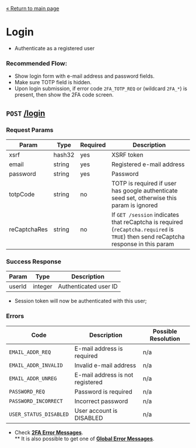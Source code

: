 [&laquo; Return to main page](../README.md)

# Login

* Authenticate as a registered user

### Recommended Flow:

* Show login form with e-mail address and password fields.
* Make sure TOTP field is hidden.
* Upon login submission, if error code `2FA_TOTP_REQ` or (wildcard `2FA_*`) is present, then show the 2FA code screen.

## `POST` [/login]()

### Request Params

Param | Type | Required | Description
--- | --- | --- | ---
xsrf | hash32 | yes | XSRF token
email | string | yes | Registered e-mail address
password | string | yes | Password
totpCode | string | no | TOTP is required if user has google authenticate seed set, otherwise this param is ignored
reCaptchaRes | string | no | If `GET /session` indicates that reCaptcha is required (`reCaptcha.required` is `TRUE`) then send reCaptcha response in this param

### Success Response

Param | Type |  Description
--- | --- | --- 
userId | integer | Authenticated user ID

* Session token will now be authenticated with this user;

### Errors

Code | Description| Possible Resolution
--- | --- | ---
`EMAIL_ADDR_REQ` | E-mail address is required | n/a
`EMAIL_ADDR_INVALID` | Invalid e-mail address | n/a
`EMAIL_ADDR_UNREG` | E-mail address is not registered | n/a
`PASSWORD_REQ` | Password is required | n/a
`PASSWORD_INCORRECT` | Incorrect password | n/a
`USER_STATUS_DISABLED` | User account is DISABLED | n/a 

* Check [**2FA Error Messages**](../README.md#2fa-error-messages).  
** It is also possible to get one of [**Global Error Messages**](../README.md#global-error-messages).